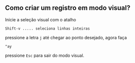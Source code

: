 Como criar um registro em modo visual?
--------------------------------------

Inicie a seleção visual com o atalho
```
Shift-v ..... seleciona linhas inteiras
```
pressione a letra `j` até chegar ao ponto desejado, agora faça
```
"ay
```
pressione `Esc` para sair do modo visual.
